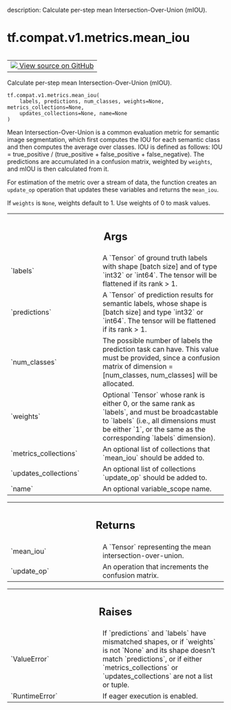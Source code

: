 description: Calculate per-step mean Intersection-Over-Union (mIOU).

<div itemscope itemtype="http://developers.google.com/ReferenceObject">
<meta itemprop="name" content="tf.compat.v1.metrics.mean_iou" />
<meta itemprop="path" content="Stable" />
</div>

# tf.compat.v1.metrics.mean_iou

<!-- Insert buttons and diff -->

<table class="tfo-notebook-buttons tfo-api nocontent" align="left">
<td>
  <a target="_blank" href="https://github.com/tensorflow/tensorflow/blob/r2.4/tensorflow/python/ops/metrics_impl.py#L1102-L1202">
    <img src="https://www.tensorflow.org/images/GitHub-Mark-32px.png" />
    View source on GitHub
  </a>
</td>
</table>



Calculate per-step mean Intersection-Over-Union (mIOU).

<pre class="devsite-click-to-copy prettyprint lang-py tfo-signature-link">
<code>tf.compat.v1.metrics.mean_iou(
    labels, predictions, num_classes, weights=None, metrics_collections=None,
    updates_collections=None, name=None
)
</code></pre>



<!-- Placeholder for "Used in" -->

Mean Intersection-Over-Union is a common evaluation metric for
semantic image segmentation, which first computes the IOU for each
semantic class and then computes the average over classes.
IOU is defined as follows:
  IOU = true_positive / (true_positive + false_positive + false_negative).
The predictions are accumulated in a confusion matrix, weighted by `weights`,
and mIOU is then calculated from it.

For estimation of the metric over a stream of data, the function creates an
`update_op` operation that updates these variables and returns the `mean_iou`.

If `weights` is `None`, weights default to 1. Use weights of 0 to mask values.

<!-- Tabular view -->
 <table class="responsive fixed orange">
<colgroup><col width="214px"><col></colgroup>
<tr><th colspan="2"><h2 class="add-link">Args</h2></th></tr>

<tr>
<td>
`labels`
</td>
<td>
A `Tensor` of ground truth labels with shape [batch size] and of
type `int32` or `int64`. The tensor will be flattened if its rank > 1.
</td>
</tr><tr>
<td>
`predictions`
</td>
<td>
A `Tensor` of prediction results for semantic labels, whose
shape is [batch size] and type `int32` or `int64`. The tensor will be
flattened if its rank > 1.
</td>
</tr><tr>
<td>
`num_classes`
</td>
<td>
The possible number of labels the prediction task can
have. This value must be provided, since a confusion matrix of
dimension = [num_classes, num_classes] will be allocated.
</td>
</tr><tr>
<td>
`weights`
</td>
<td>
Optional `Tensor` whose rank is either 0, or the same rank as
`labels`, and must be broadcastable to `labels` (i.e., all dimensions must
be either `1`, or the same as the corresponding `labels` dimension).
</td>
</tr><tr>
<td>
`metrics_collections`
</td>
<td>
An optional list of collections that `mean_iou`
should be added to.
</td>
</tr><tr>
<td>
`updates_collections`
</td>
<td>
An optional list of collections `update_op` should be
added to.
</td>
</tr><tr>
<td>
`name`
</td>
<td>
An optional variable_scope name.
</td>
</tr>
</table>



<!-- Tabular view -->
 <table class="responsive fixed orange">
<colgroup><col width="214px"><col></colgroup>
<tr><th colspan="2"><h2 class="add-link">Returns</h2></th></tr>

<tr>
<td>
`mean_iou`
</td>
<td>
A `Tensor` representing the mean intersection-over-union.
</td>
</tr><tr>
<td>
`update_op`
</td>
<td>
An operation that increments the confusion matrix.
</td>
</tr>
</table>



<!-- Tabular view -->
 <table class="responsive fixed orange">
<colgroup><col width="214px"><col></colgroup>
<tr><th colspan="2"><h2 class="add-link">Raises</h2></th></tr>

<tr>
<td>
`ValueError`
</td>
<td>
If `predictions` and `labels` have mismatched shapes, or if
`weights` is not `None` and its shape doesn't match `predictions`, or if
either `metrics_collections` or `updates_collections` are not a list or
tuple.
</td>
</tr><tr>
<td>
`RuntimeError`
</td>
<td>
If eager execution is enabled.
</td>
</tr>
</table>

